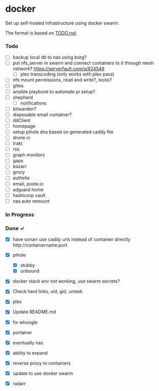 # docker
Set up self-hosted infrastructure using docker swarm.

The format is based on [TODO.md](https://github.com/todomd/todo.md).

### Todo

- [ ] backup local db to nas using borg?  
- [ ] put nfs_server in swarm and connect containers to it through mesh network? https://serverfault.com/a/824548  
  - [ ] plex transcoding (only works with plex pass)  
- [ ] nfs mount permissions, read and write?, locks?  
- [ ] gitea  
- [ ] ansible playbook to automate pi setup?  
- [ ] shepherd  
  - [ ] notifications  
- [ ] bitwarden?  
- [ ] disposable email container?  
- [ ] ddClient  
- [ ] homepage  
- [ ] setup pihole dns based on generated caddy file  
- [ ] drone ci  
- [ ] trakt  
- [ ] rss  
- [ ] graph monitors  
- [ ] gaps  
- [ ] bazarr  
- [ ] grocy  
- [ ] authelia  
- [ ] email, poste.io  
- [ ] adguard home  
- [ ] hashicorp vault  
- [ ] nas auto remount  

### In Progress


### Done ✓

- [x] have sonarr use caddy urls instead of container directly http://containername:port  
- [x] pihole  
  - [x] stubby  
  - [x] unbound  
- [x] docker stack env not working, use swarm secrets?  
- [x] Check hard links, uid, gid, umask  
- [x] plex  
- [x] Update README.md  
- [x] fix whoogle  
- [x] portainer  
- [x] eventually nas  
- [x] ability to expand  
- [x] reverse proxy to containers  
- [x] update to use docker swarm  
- [x] radarr  

